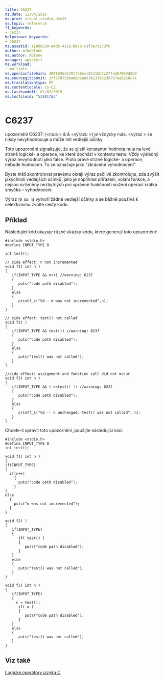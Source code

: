 ```yaml
---
title: C6237
ms.date: 11/04/2016
ms.prod: visual-studio-dev15
ms.topic: reference
f1_keywords:
- C6237
helpviewer_keywords:
- C6237
ms.assetid: a18d8630-e4d6-4132-b976-c1f3e7c5c3f0
author: mikeblome
ms.author: mblome
manager: wpickett
ms.workload:
- multiple
ms.openlocfilehash: 3041846db701f50aca8131bb4c274ad67699d2d0
ms.sourcegitcommit: 37fb7075b0a65d2add3b137a5230767aa3266c74
ms.translationtype: MT
ms.contentlocale: cs-CZ
ms.lasthandoff: 01/02/2019
ms.locfileid: "53881763"
---
```

# <a name="c6237"></a>C6237
upozornění C6237: (\<nula > & & \<výrazu >) je vždycky nula. \<výraz > se nikdy nevyhodnocuje a může mít vedlejší účinky

 Toto upozornění signalizuje, že se zjistil konstantní hodnota nula na levé straně logické- a operace, ke které dochází v kontextu testu. Vždy výsledný výraz nevyhodnotí jako false. Proto pravé straně logické- a operace, nebude hodnocen. To se označuje jako "zkrácené vyhodnocení".

 Byste měli zkontrolovat pravému okraji výraz pečlivě zkontrolujte, zda zvýšit jakýchkoli vedlejších účinků, jako je například přiřazení, volání funkce, a nejsou ovlivněny nezbytných pro správné funkčnosti snížení operací krátká smyčka – vyhodnocení.

 Výraz (`0 && n`) vytvoří žádné vedlejší účinky a se běžně používá k selektivnímu zvolte cesty kódu.

## <a name="example"></a>Příklad
 Následující kód ukazuje různé ukázky kódu, které generují toto upozornění:

```
#include <stdio.h>
#define INPUT_TYPE 0

int test();

// side effect: n not incremented
void f1( int n )
{
   if(INPUT_TYPE && n++) //warning: 6237
   {
      puts("code path disabled");
   }
   else
   {
      printf_s("%d - n was not incremented",n);
   }
}

// side effect: test() not called
void f2( )
{
   if(INPUT_TYPE && test()) //warning: 6237
   {
      puts("code path disabled");
   }
   else
   {
      puts("test() was not called");
   }
}

//side effect: assignment and function call did not occur
void f3( int n )
{
   if(INPUT_TYPE && ( n=test() )) //warning: 6237
   {
      puts("code path disabled");
   }
   else
   {
      printf_s("%d -- n unchanged. test() was not called", n);
   }
}
```

 Chcete-li opravit toto upozornění, použijte následující kód:

```
#include <stdio.h>
#define INPUT_TYPE 0
int test();

void f1( int n )
{
if(INPUT_TYPE)
{
  if(n++)
    {
      puts("code path disabled");
    }
}
else
  {
    puts("n was not incremented");
  }
}

void f2( )
{
   if(INPUT_TYPE)
   {
      if( test() )
      {
         puts("code path disabled");
      }
   }
   else
   {
      puts("test() was not called");
   }
}

void f3( int n )
{
   if(INPUT_TYPE)
   {
     n = test();
      if( n )
      {
         puts("code path disabled");
      }
   }
   else
   {
      puts("test() was not called");
   }
}
```

## <a name="see-also"></a>Viz také
 [Logické operátory jazyka C](/cpp/c-language/c-logical-operators)